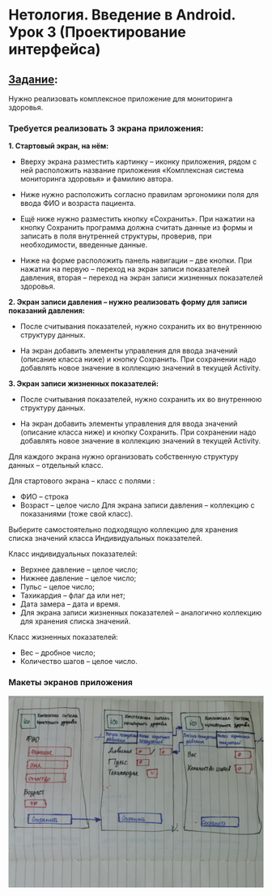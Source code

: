 # Нетология. Введение в Android. Урок 3 (Проектирование интерфейса)

## [Задание](https://github.com/netology-code/and-homeworks/tree/master/1.3.interface%26debug/1.3.1):

Нужно реализовать комплексное приложение для мониторинга здоровья.

### Требуется реализовать 3 экрана приложения:
**1. Стартовый экран, на нём:**

- Вверху экрана разместить картинку – иконку приложения, рядом с ней расположить название приложения «Комплексная система мониторинга здоровья» и фамилию автора.

- Ниже нужно расположить согласно правилам эргономики поля для ввода ФИО и возраста пациента.

- Ещё ниже нужно разместить кнопку «Сохранить». При нажатии на кнопку Сохранить программа должна считать данные из формы и записать в поля внутренней структуры, проверив, при необходимости, введенные данные.

- Ниже на форме расположить панель навигации – две кнопки. При нажатии на первую – переход на экран записи показателей давления, вторая – переход на экран записи жизненных показателей здоровья.

**2. Экран записи давления – нужно реализовать форму для записи показаний давления:**

- После считывания показателей, нужно сохранить их во внутреннюю структуру данных.

- На экран добавить элементы управления для ввода значений (описание класса ниже) и кнопку Сохранить. При сохранении надо добавлять новое значение в коллекцию значений в текущей Activity.

**3. Экран записи жизненных показателей:**

- После считывания показателей, нужно сохранить их во внутреннюю структуру данных.

- На экран добавить элементы управления для ввода значений (описание класса ниже) и кнопку Сохранить. При сохранении надо добавлять новое значение в коллекцию значений в текущей Activity.

Для каждого экрана нужно организовать собственную структуру данных – отдельный класс.

Для стартового экрана – класс с полями :

- ФИО – строка
- Возраст – целое число
Для экрана записи давления – коллекцию с показаниями (тоже свой класс).

Выберите самостоятельно подходящую коллекцию для хранения списка значений класса Индивидуальных показателей.

Класс индивидуальных показателей:

- Верхнее давление – целое число;
- Нижнее давление – целое число;
- Пульс – целое число;
- Тахикардия – флаг да или нет;
- Дата замера – дата и время.
- Для экрана записи жизненных показателей – аналогично коллекцию для хранения списка значений.

Класс жизненных показателей:

- Вес – дробное число;
- Количество шагов – целое число.

### Макеты экранов приложения
![](Maket.jpg)
